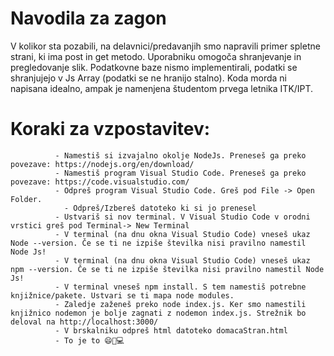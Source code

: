 # Navodila za zagon 

V kolikor sta pozabili, na delavnici/predavanjih smo napravili primer spletne strani, ki ima post in get metodo. Uporabniku omogoča shranjevanje in pregledovanje slik. Podatkovne baze nismo implementirali, podatki se shranjujejo v Js Array (podatki se ne hranijo stalno). Koda morda ni napisana idealno, ampak je namenjena študentom prvega letnika ITK/IPT. 

 # Koraki za vzpostavitev:
              - Namestiš si izvajalno okolje NodeJs. Preneseš ga preko povezave: https://nodejs.org/en/download/
              - Namestiš program Visual Studio Code. Preneseš ga preko povezave: https://code.visualstudio.com/
              - Odpreš program Visual Studio Code. Greš pod File -> Open Folder.
                - Odpreš/Izbereš datoteko ki si jo prenesel
              - Ustvariš si nov terminal. V Visual Studio Code v orodni vrstici greš pod Terminal-> New Terminal 
              - V terminal (na dnu okna Visual Studio Code) vneseš ukaz Node --version. Če se ti ne izpiše številka nisi pravilno namestil Node Js!
              - V terminal (na dnu okna Visual Studio Code) vneseš ukaz npm --version. Če se ti ne izpiše številka nisi pravilno namestil Node Js!
              - V terminal vneseš npm install. S tem namestiš potrebne knjižnice/pakete. Ustvari se ti mapa node modules. 
              - Zaledje zaženeš preko node index.js. Ker smo namestili knjižnico nodemon je bolje zagnati z nodemon index.js. Strežnik bo deloval na http://localhost:3000/
              - V brskalniku odpreš html datoteko domacaStran.html
              - To je to 😄🤟💻
